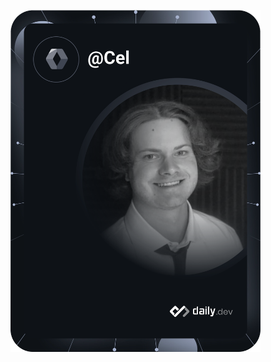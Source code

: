 <!-- DYNAMIC DevCard from Github Actions -->
<a href="https://app.daily.dev/Cel"><img src="https://github.com/Marcel-Haag/Marcel-Haag/blob/main/devcard.svg" width="400" alt="Marcel Haag's Dev Card"/></a>

<!--
### Hi there 👋

**Marcel-Haag/Marcel-Haag** is a ✨ _special_ ✨ repository because its `README.md` (this file) appears on your GitHub profile.

Here are some ideas to get you started:

- 🔭 I’m currently working on ...
- 🌱 I’m currently learning ...
- 👯 I’m looking to collaborate on ...
- 🤔 I’m looking for help with ...
- 💬 Ask me about ...
- 📫 How to reach me: ...
- 😄 Pronouns: ...
- ⚡ Fun fact: ...
-->
